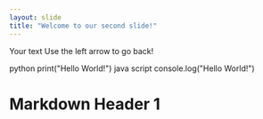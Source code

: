 ```yaml
---
layout: slide
title: "Welcome to our second slide!"
---
```

Your text
Use the left arrow to go back!

python 
print("Hello World!")
java script 
console.log("Hello World!")
# Markdown Header 1
